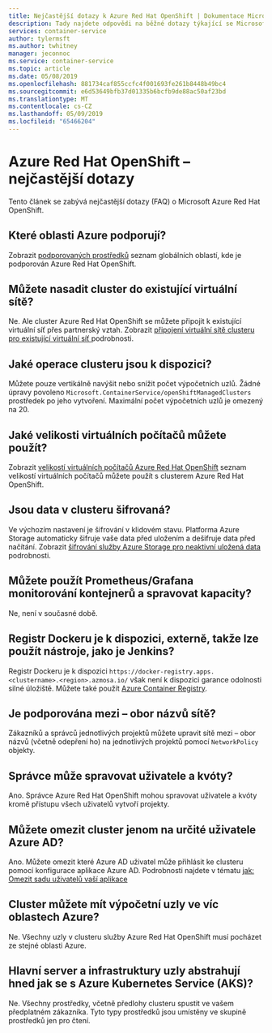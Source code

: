```yaml
---
title: Nejčastější dotazy k Azure Red Hat OpenShift | Dokumentace Microsoftu
description: Tady najdete odpovědi na běžné dotazy týkající se Microsoft Azure Red Hat OpenShift
services: container-service
author: tylermsft
ms.author: twhitney
manager: jeconnoc
ms.service: container-service
ms.topic: article
ms.date: 05/08/2019
ms.openlocfilehash: 881734caf855ccfc4f001693fe261b8448b49bc4
ms.sourcegitcommit: e6d53649bfb37d01335b6bcfb9de88ac50af23bd
ms.translationtype: MT
ms.contentlocale: cs-CZ
ms.lasthandoff: 05/09/2019
ms.locfileid: "65466204"
---
```

# <a name="azure-red-hat-openshift-faq"></a>Azure Red Hat OpenShift – nejčastější dotazy

Tento článek se zabývá nejčastější dotazy (FAQ) o Microsoft Azure Red Hat OpenShift.

## <a name="which-azure-regions-are-supported"></a>Které oblasti Azure podporují?

Zobrazit [podporovaných prostředků](supported-resources.md#azure-regions) seznam globálních oblastí, kde je podporován Azure Red Hat OpenShift.

## <a name="can-i-deploy-a-cluster-into-an-existing-virtual-network"></a>Můžete nasadit cluster do existující virtuální sítě?

Ne. Ale cluster Azure Red Hat OpenShift se můžete připojit k existující virtuální síť přes partnerský vztah. Zobrazit [připojení virtuální sítě clusteru pro existující virtuální síť ](tutorial-create-cluster.md#optional-connect-the-clusters-virtual-network-to-an-existing-virtual-network) podrobnosti.

## <a name="what-cluster-operations-are-available"></a>Jaké operace clusteru jsou k dispozici?

Můžete pouze vertikálně navýšit nebo snížit počet výpočetních uzlů. Žádné úpravy povoleno `Microsoft.ContainerService/openShiftManagedClusters` prostředek po jeho vytvoření. Maximální počet výpočetních uzlů je omezený na 20.

## <a name="what-virtual-machine-sizes-can-i-use"></a>Jaké velikosti virtuálních počítačů můžete použít?

Zobrazit [velikostí virtuálních počítačů Azure Red Hat OpenShift](supported-resources.md#virtual-machine-sizes) seznam velikostí virtuálních počítačů můžete použít s clusterem Azure Red Hat OpenShift.

## <a name="is-data-on-my-cluster-encrypted"></a>Jsou data v clusteru šifrovaná?

Ve výchozím nastavení je šifrování v klidovém stavu. Platforma Azure Storage automaticky šifruje vaše data před uložením a dešifruje data před načítání. Zobrazit [šifrování služby Azure Storage pro neaktivní uložená data](https://docs.microsoft.com/azure/storage/common/storage-service-encryption) podrobnosti.

## <a name="can-i-use-prometheusgrafana-to-monitor-containers-and-manage-capacity"></a>Můžete použít Prometheus/Grafana monitorování kontejnerů a spravovat kapacity?

Ne, není v současné době.

## <a name="is-the-docker-registry-available-externally-so-i-can-use-tools-such-as-jenkins"></a>Registr Dockeru je k dispozici, externě, takže lze použít nástroje, jako je Jenkins?

Registr Dockeru je k dispozici `https://docker-registry.apps.<clustername>.<region>.azmosa.io/` však není k dispozici garance odolnosti silné úložiště. Můžete také použít [Azure Container Registry](https://azure.microsoft.com/services/container-registry/).

## <a name="is-cross-namespace-networking-supported"></a>Je podporována mezi – obor názvů sítě?

Zákazníků a správců jednotlivých projektů můžete upravit sítě mezi – obor názvů (včetně odepření ho) na jednotlivých projektů pomocí `NetworkPolicy` objekty.

## <a name="can-an-admin-manage-users-and-quotas"></a>Správce může spravovat uživatele a kvóty?

Ano. Správce Azure Red Hat OpenShift mohou spravovat uživatele a kvóty kromě přístupu všech uživatelů vytvoří projekty.

## <a name="can-i-restrict-a-cluster-to-only-certain-azure-ad-users"></a>Můžete omezit cluster jenom na určité uživatele Azure AD?

Ano. Můžete omezit které Azure AD uživatel může přihlásit ke clusteru pomocí konfigurace aplikace Azure AD. Podrobnosti najdete v tématu [jak: Omezit sadu uživatelů vaší aplikace](https://docs.microsoft.com/azure/active-directory/develop/howto-restrict-your-app-to-a-set-of-users)

## <a name="can-a-cluster-have-compute-nodes-across-multiple-azure-regions"></a>Cluster můžete mít výpočetní uzly ve víc oblastech Azure?

Ne. Všechny uzly v clusteru služby Azure Red Hat OpenShift musí pocházet ze stejné oblasti Azure.

## <a name="are-master-and-infrastructure-nodes-abstracted-away-as-they-are-with-azure-kubernetes-service-aks"></a>Hlavní server a infrastruktury uzly abstrahují hned jak se s Azure Kubernetes Service (AKS)?

Ne. Všechny prostředky, včetně předlohy clusteru spustit ve vašem předplatném zákazníka. Tyto typy prostředků jsou umístěny ve skupině prostředků jen pro čtení.
